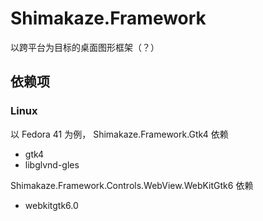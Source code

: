 # Shimakaze.Framework

以跨平台为目标的桌面图形框架（？）

## 依赖项
### Linux
以 Fedora 41 为例，
Shimakaze.Framework.Gtk4 依赖
- gtk4
- libglvnd-gles

Shimakaze.Framework.Controls.WebView.WebKitGtk6 依赖
- webkitgtk6.0
